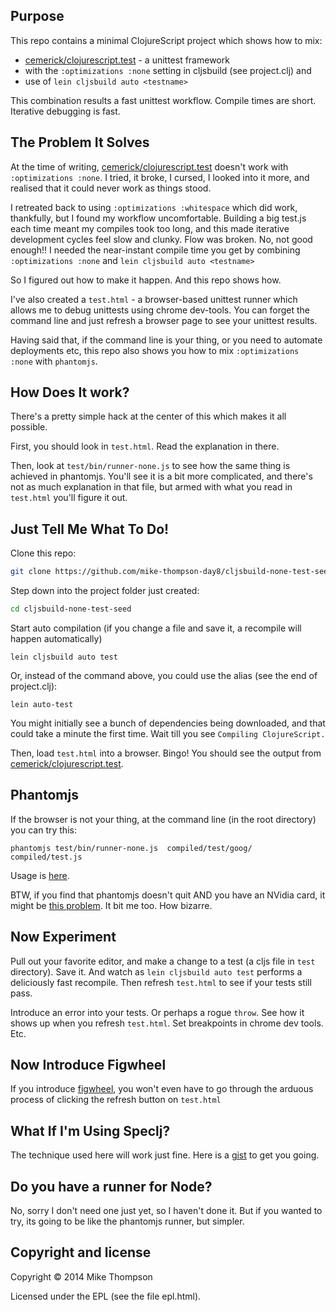 Purpose
----------------------

This repo contains a minimal ClojureScript project which shows how to mix:

* [cemerick/clojurescript.test]  - a unittest framework
* with the `:optimizations :none` setting in cljsbuild (see project.clj) and
* use of `lein cljsbuild auto <testname>`

This combination results a fast unittest workflow. Compile times are short. Iterative debugging is fast.


The Problem It Solves
----------------------

At the time of writing, [cemerick/clojurescript.test]  doesn't work with `:optimizations :none`.
I tried, it broke, I cursed, I looked into it more, and realised that it could never
work as things stood.

I retreated back to using `:optimizations :whitespace` which did work, thankfully, but
I found my workflow uncomfortable.
Building a big test.js each time meant my compiles took too long, and this
made iterative development
cycles feel slow and clunky. Flow was broken.  No, not good enough!!  I needed the near-instant compile
time you get by combining `:optimizations :none` and `lein cljsbuild auto <testname>`

So I figured out how to make it happen. And this repo shows how.

I've also created a `test.html` - a browser-based unittest runner which allows me to
debug unittests using chrome dev-tools.  You can forget the command line
and just refresh a browser page to see your unittest results.

Having said that, if the command line is your thing, or you need to automate
deployments etc, this repo also shows you how to mix `:optimizations :none`
with `phantomjs`.



How Does It work?
----------------------

There's a pretty simple hack at the center of this which makes it all possible.

First, you should look in `test.html`. Read the explanation in there.

Then, look at `test/bin/runner-none.js` to see how the same thing is achieved
in phantomjs. You'll see it is a bit more complicated, and there's not as much
explanation in that file, but armed with what you read in `test.html`
you'll figure it out.



Just Tell Me What To Do!
----------------------

Clone this repo:

```sh
git clone https://github.com/mike-thompson-day8/cljsbuild-none-test-seed.git
```

Step down into the project folder just created:

```sh
cd cljsbuild-none-test-seed
```

Start auto compilation (if you change a file and save it, a recompile will happen automatically)


```
lein cljsbuild auto test
```
Or, instead of the command above, you could use the alias (see the end of project.clj):
```
lein auto-test
```

You might initially see a bunch of dependencies being downloaded, and that could take a minute the first time. Wait till you see `Compiling ClojureScript.`

Then, load `test.html` into a browser. Bingo! You should see the output from [cemerick/clojurescript.test].

Phantomjs
--------------------

If the browser is not your thing, at the command line (in the root directory) you can try this:
```
phantomjs test/bin/runner-none.js  compiled/test/goog/ compiled/test.js
```

Usage is [here].

BTW, if you find that phantomjs doesn't quit AND you have an NVidia card, it might be [this problem]. It bit me too. How bizarre.


Now Experiment
----------------------

Pull out your favorite editor, and make a change to a test (a cljs file in `test` directory). Save it. And watch as `lein cljsbuild auto test` performs a deliciously fast recompile. Then refresh `test.html` to see if your tests still pass.

Introduce an error into your tests.  Or perhaps a rogue  `throw`.  See how it shows up when you refresh `test.html`.  Set breakpoints in chrome dev tools. Etc.




Now Introduce Figwheel
----------------------


If you introduce [figwheel], you won't  even have to go through the arduous process of clicking the refresh button on `test.html`


What If I'm Using Speclj?
----------------------

The technique used here will work just fine.  Here is a [gist] to get you going.



Do you have a runner for Node?
----------------------

No, sorry I don't need one just yet, so I haven't done it. But if you wanted to try, its going to be like the phantomjs runner, but simpler.




Copyright and license
-------------------

Copyright © 2014 Mike Thompson

Licensed under the EPL (see the file epl.html).


[gist]:https://gist.github.com/mike-thompson-day8/8a87349cf69697bfcd64
[figwheel]:https://github.com/bhauman/lein-figwheel
[this problem]:https://github.com/ariya/phantomjs/issues/10845#issuecomment-14994358
[cemerick/clojurescript.test]:https://github.com/cemerick/clojurescript.test
[here]:https://github.com/mike-thompson-day8/cljsbuild-none-test-seed/blob/master/test/bin/runner-none.js


